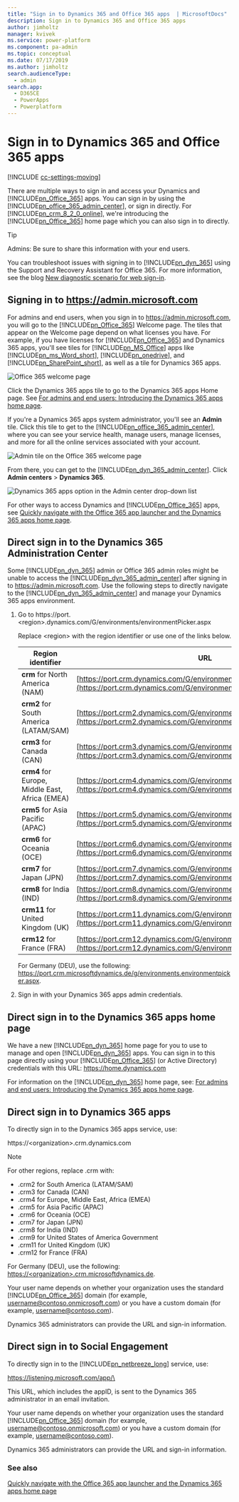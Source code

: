 ```yaml
---
title: "Sign in to Dynamics 365 and Office 365 apps  | MicrosoftDocs"
description: Sign in to Dynamics 365 and Office 365 apps 
author: jimholtz
manager: kvivek
ms.service: power-platform
ms.component: pa-admin
ms.topic: conceptual
ms.date: 07/17/2019
ms.author: jimholtz
search.audienceType: 
  - admin
search.app: 
  - D365CE
  - PowerApps
  - Powerplatform
---
```

# Sign in to Dynamics 365 and Office 365 apps

[!INCLUDE [cc-settings-moving](../includes/cc-settings-moving.md)] 

There are multiple ways to sign in and access your Dynamics and [!INCLUDE[pn_Office_365](../includes/pn-office-365.md)] apps. You can sign in by using the [!INCLUDE[pn_office_365_admin_center](../includes/pn-office-365-admin-center.md)], or sign in directly. For [!INCLUDE[pn_crm_8_2_0_online](../includes/pn-crm-8-2-0-online.md)], we're introducing the [!INCLUDE[pn_Office_365](../includes/pn-office-365.md)] home page which you can also sign in to directly.  
  
> [!TIP]
>  Admins: Be sure to share this information with your end users.  
> 
>  You can troubleshoot issues with signing in to [!INCLUDE[pn_dyn_365](../includes/pn-crm-shortest.md)] using the Support and Recovery Assistant for Office 365. For more information, see the blog [New diagnostic scenario for web sign-in](https://community.dynamics.com/crm/b/dynamicscrmsupportblog/archive/2016/11/15/new-diagnostic-scenario-for-web-sign-in).  
  
<a name="BKMK_PortalSignIn"></a>   
## Signing in to https://admin.microsoft.com  
 For admins and end users, when you sign in to https://admin.microsoft.com, you will go to the [!INCLUDE[pn_Office_365](../includes/pn-office-365.md)] Welcome page. The tiles that appear on the Welcome page depend on what licenses you have. For example, if you have licenses for [!INCLUDE[pn_Office_365](../includes/pn-office-365.md)] and Dynamics 365 apps, you'll see tiles for [!INCLUDE[pn_MS_Office](../includes/pn-ms-office.md)] apps like [!INCLUDE[pn_ms_Word_short](../includes/pn-ms-word-short.md)], [!INCLUDE[pn_onedrive](../includes/pn-onedrive.md)], and [!INCLUDE[pn_SharePoint_short](../includes/pn-sharepoint-short.md)], as well as a tile for Dynamics 365 apps.  
  
 ![Office 365 welcome page](../admin/media/office-365-welcome-page.png "Office 365 welcome page")  
  
 Click the Dynamics 365 apps tile to go to the Dynamics 365 apps Home page. See [For admins and end users: Introducing the Dynamics 365 apps home page](../admin/quickly-navigate-office-365-app-launcher.md#BKMK_IntroD365HomePage).  
  
 If you're a Dynamics 365 apps system administrator, you'll see an **Admin** tile. Click this tile to get to the [!INCLUDE[pn_office_365_admin_center](../includes/pn-office-365-admin-center.md)], where you can see your service health, manage users, manage licenses, and more for all the online services associated with your account.  
  
 ![Admin tile on the Office 365 welcome page](../admin/media/admin-tile-office-365-welcome-page.png "Admin tile on the Office 365 welcome page")  
  
 From there, you can get to the [!INCLUDE[pn_dyn_365_admin_center](../includes/pn-dyn-365-admin-center.md)]. Click **Admin centers** > **Dynamics 365**.  
  
 ![Dynamics 365 apps option in the Admin center drop-down list](../admin/media/click-admin-centers-dynamics-365.png "Dynamics 365 apps option in the Admin center drop-down list")  
  
 For other ways to access Dynamics and [!INCLUDE[pn_Office_365](../includes/pn-office-365.md)] apps, see [Quickly navigate with the Office 365 app launcher and the Dynamics 365 apps home page](../admin/quickly-navigate-office-365-app-launcher.md).  
  
<a name="BKMK_DirectAdminCenter"></a>   

## Direct sign in to the Dynamics 365 Administration Center  
 Some [!INCLUDE[pn_dyn_365](../includes/pn-crm-shortest.md)] admin or Office 365 admin roles might be unable to access the [!INCLUDE[pn_dyn_365_admin_center](../includes/pn-dyn-365-admin-center.md)] after signing in to https://admin.microsoft.com. Use the following steps to directly navigate to the [!INCLUDE[pn_dyn_365_admin_center](../includes/pn-dyn-365-admin-center.md)] and manage your Dynamics 365 apps environment.  
  
1. Go to https://port.\<region>.dynamics.com/G/environments/environmentPicker.aspx  
  
    Replace \<region> with the region identifier or use one of the links below.  
  
   |Region identifier|URL|  
   |-----------------------|---------|  
   |**crm** for North America (NAM)|[https://port.crm.dynamics.com/G/environments/environmentPicker.aspx](https://port.crm.dynamics.com/G/environments/environmentPicker.aspx)|  
   |**crm2** for South America (LATAM/SAM)|[https://port.crm2.dynamics.com/G/environments/environmentPicker.aspx](https://port.crm2.dynamics.com/G/environments/environmentPicker.aspx)|  
   |**crm3** for Canada (CAN)|[https://port.crm3.dynamics.com/G/environments/environmentPicker.aspx](https://port.crm3.dynamics.com/G/environments/environmentPicker.aspx)|  
   |**crm4** for Europe, Middle East, Africa (EMEA)|[https://port.crm4.dynamics.com/G/environments/environmentPicker.aspx](https://port.crm4.dynamics.com/G/environments/environmentPicker.aspx)|  
   |**crm5** for Asia Pacific (APAC)|[https://port.crm5.dynamics.com/G/environments/environmentPicker.aspx](https://port.crm5.dynamics.com/G/environments/environmentPicker.aspx)|  
   |**crm6** for Oceania (OCE)|[https://port.crm6.dynamics.com/G/environments/environmentPicker.aspx](https://port.crm6.dynamics.com/G/environments/environmentPicker.aspx)|  
   |**crm7** for Japan (JPN)|[https://port.crm7.dynamics.com/G/environments/environmentPicker.aspx](https://port.crm7.dynamics.com/G/environments/environmentPicker.aspx)|  
   |**crm8** for India (IND)|[https://port.crm8.dynamics.com/G/environments/environmentPicker.aspx](https://port.crm8.dynamics.com/G/environments/environmentPicker.aspx)|  
   |**crm11** for United Kingdom (UK)|[https://port.crm11.dynamics.com/G/environments/environmentPicker.aspx](https://port.crm11.dynamics.com/G/environments/environmentPicker.aspx)|  
   |**crm12** for France (FRA)|[https://port.crm12.dynamics.com/G/environments/environmentPicker.aspx](https://port.crm12.dynamics.com/G/environments/environmentPicker.aspx)|  
  
    For Germany (DEU), use the following: https://port.crm.microsoftdynamics.de/g/environments.environmentpicker.aspx.  
  
2. Sign in with your Dynamics 365 apps admin credentials.  
  
<a name="BKMK_DirectHomePage"></a>   
## Direct sign in to the Dynamics 365 apps home page  
 We have a new [!INCLUDE[pn_dyn_365](../includes/pn-crm-shortest.md)] home page for you to use  to manage and open [!INCLUDE[pn_dyn_365](../includes/pn-crm-shortest.md)] apps. You can sign in to this page directly using your [!INCLUDE[pn_Office_365](../includes/pn-office-365.md)] (or Active Directory) credentials with this URL: <https://home.dynamics.com>  
  
 For information on the [!INCLUDE[pn_dyn_365](../includes/pn-crm-shortest.md)] home page, see: [For admins and end users: Introducing the Dynamics 365 apps home page](../admin/quickly-navigate-office-365-app-launcher.md#BKMK_IntroD365HomePage).  
  
<a name="BKMK_directsignin"></a>   
## Direct sign in to Dynamics 365 apps  
 To directly sign in to the Dynamics 365 apps service, use:  
  
 https://\<organization>.crm.dynamics.com  
  
> [!NOTE]
>  For other regions, replace .crm with:  
>   
> -   .crm2 for South America (LATAM/SAM)  
> -   .crm3 for Canada (CAN)  
> -   .crm4 for Europe, Middle East, Africa (EMEA)  
> -   .crm5 for Asia Pacific (APAC)  
> -   .crm6 for Oceania (OCE)  
> -   .crm7 for Japan (JPN)  
> -   .crm8 for India (IND)  
> -   .crm9 for United States of America Government  
> -   .crm11 for United Kingdom (UK)  
> -   .crm12 for France (FRA)
  
 For Germany (DEU), use the following: [https://\<organization>.crm.microsoftdynamics.de](https://<organization>.crm.microsoftdynamics.de).  
  
 Your user name depends on whether your organization uses the standard [!INCLUDE[pn_Office_365](../includes/pn-office-365.md)] domain (for example, username@contoso.onmicrosoft.com) or you have a custom domain (for example, username@contoso.com).  
  
 Dynamics 365 administrators can provide the URL and sign-in information.  
  
<a name="BKMK_social"></a>   
## Direct sign in to Social Engagement  
 To directly sign in to the [!INCLUDE[pn_netbreeze_long](../includes/pn-social-engagement-long.md)] service, use:  
  
 https://listening.microsoft.com/app/\<appID>  
  
 This URL, which includes the appID, is sent to the Dynamics 365 administrator in an email invitation.  
  
 Your user name depends on whether your organization uses the standard [!INCLUDE[pn_Office_365](../includes/pn-office-365.md)] domain (for example, username@contoso.onmicrosoft.com) or you have a custom domain (for example, username@contoso.com).  
  
 Dynamics 365 administrators can provide the URL and sign-in information.  
  
### See also  
 [Quickly navigate with the Office 365 app launcher and the Dynamics 365 apps home page](../admin/quickly-navigate-office-365-app-launcher.md)   
